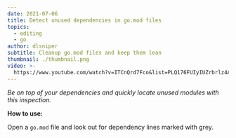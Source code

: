 ```yaml
---
date: 2021-07-06
title: Detect unused dependencies in go.mod files
topics:
  - editing
  - go
author: dlsniper
subtitle: Cleanup go.mod files and keep them lean
thumbnail: ./thumbnail.png
video: >-
  https://www.youtube.com/watch?v=ITCnQrd7Fco&list=PLQ176FUIyIUZrbrlz4AY1V8VzBJKZyVlW&index=32
---
```


_Be on top of your dependencies and quickly locate unused modules with this inspection._

**How to use:**

Open a `go.mod` file and look out for dependency lines marked with grey.
